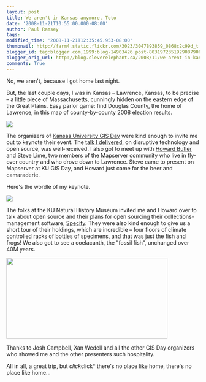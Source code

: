```yaml
---
layout: post
title: We aren't in Kansas anymore, Toto
date: '2008-11-21T10:55:00.000-08:00'
author: Paul Ramsey
tags: 
modified_time: '2008-11-21T12:35:45.953-08:00'
thumbnail: http://farm4.static.flickr.com/3023/3047893859_0868c2c99d_t.jpg
blogger_id: tag:blogger.com,1999:blog-14903426.post-8031972351929087906
blogger_orig_url: http://blog.cleverelephant.ca/2008/11/we-arent-in-kansas-anymore-toto.html
comments: True
---
```


No, we aren't, because I got home last night.

But, the last couple days, I was in Kansas &ndash; Lawrence, Kansas, to be precise &ndash; a little piece of Massachusetts, cunningly hidden on the eastern edge of the Great Plains.  Easy parlor game: find Douglas County, the home of Lawrence, in this map of county-by-county 2008 election results.

<img src="http://farm4.static.flickr.com/3023/3047893859_0868c2c99d.jpg" />

The organizers of [Kansas University GIS Day](http://www2.ku.edu/~kugis/gisday/2008/index.shtml) were kind enough to invite me out to keynote their event. The [talk I delivered](http://s3.cleverelephant.ca/2008-kansas-keynote.pdf), on disruptive technology and open source, was well-received.  I also got to meet up with [Howard Butler](http://hobu.biz/) and Steve Lime, two members of the Mapserver community who live in fly-over country and who drove down to Lawrence. Steve came to present on Mapserver at KU GIS Day, and Howard just came for the beer and camaraderie. 

Here's the wordle of my keynote.

<img src="http://farm4.static.flickr.com/3225/3048050765_9e09cb288e.jpg" />

The folks at the KU Natural History Museum invited me and Howard over to talk about open source and their plans for open sourcing their collections-management software, [Specify](http://www.specifysoftware.org/Informatics/informaticsspecify/).  They were also kind enough to give us a short tour of their holdings, which are incredible &ndash; four floors of climate controlled racks of bottles of specimens, and that was just the fish and frogs!  We also got to see a coelacanth, the "fossil fish", unchanged over 40M years.

<img src="http://www.abc.net.au/reslib/200705/r144892_506271.jpg" width="420" height="212" />

Thanks to Josh Campbell, Xan Wedell and all the other GIS Day organizers who showed me and the other presenters such hospitality.

All in all, a great trip, but *click*click* there's no place like home, there's no place like home...

